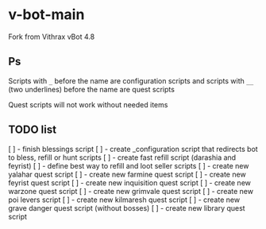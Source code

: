 # v-bot-main

Fork from Vithrax vBot 4.8

## Ps

Scripts with `_` before the name are configuration scripts and scripts with `__` (two underlines) before the name are quest scripts

Quest scripts will not work without needed items

## TODO list

[ ] - finish blessings script
[ ] - create _configuration script that redirects bot to bless, refill or hunt scripts
[ ] - create fast refill script (darashia and feyrist)
[ ] - define best way to refill and loot seller scripts
[ ] - create new yalahar quest script
[ ] - create new farmine quest script
[ ] - create new feyrist quest script
[ ] - create new inquisition quest script
[ ] - create new warzone quest script
[ ] - create new grimvale quest script
[ ] - create new poi levers script
[ ] - create new kilmaresh quest script
[ ] - create new grave danger quest script (without bosses)
[ ] - create new library quest script
